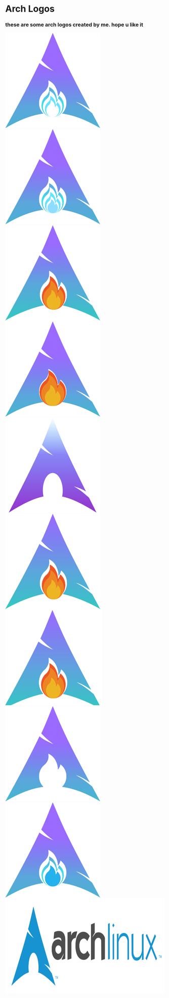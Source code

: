 # Arch Logos

### these are some arch logos created by me. hope u like it

<img src="./arch%20log1.png" height="300">
<img src="./arch%20logo2.png" height="300">
<img src="./arch%20logo.png" height="300">
<img src="./arch%20on%20file.png" height="300">
<img src="./arch-gradient.svg" height="300">
<img src="./arch-logo4.svg" height="300">
<img src="./arch-logo4.svg.svg" height="300">
<img src="./arch-logo5.png" height="300">
<img src="./arch-logo6.png" height="300">
<img src="./arch-log.svg" height="300">
